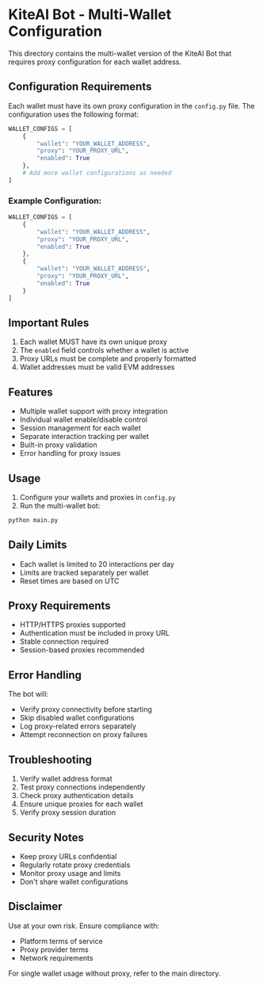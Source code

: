 # KiteAI Bot - Multi-Wallet Configuration

This directory contains the multi-wallet version of the KiteAI Bot that requires proxy configuration for each wallet address.

## Configuration Requirements

Each wallet must have its own proxy configuration in the `config.py` file. The configuration uses the following format:

```python
WALLET_CONFIGS = [
    {
        "wallet": "YOUR_WALLET_ADDRESS",
        "proxy": "YOUR_PROXY_URL",
        "enabled": True
    },
    # Add more wallet configurations as needed
]
```

### Example Configuration:
```python
WALLET_CONFIGS = [
    {
        "wallet": "YOUR_WALLET_ADDRESS",
        "proxy": "YOUR_PROXY_URL",
        "enabled": True
    },
    {
        "wallet": "YOUR_WALLET_ADDRESS",
        "proxy": "YOUR_PROXY_URL",
        "enabled": True
    }
]
```

## Important Rules

1. Each wallet MUST have its own unique proxy
2. The `enabled` field controls whether a wallet is active
3. Proxy URLs must be complete and properly formatted
4. Wallet addresses must be valid EVM addresses

## Features

- Multiple wallet support with proxy integration
- Individual wallet enable/disable control
- Session management for each wallet
- Separate interaction tracking per wallet
- Built-in proxy validation
- Error handling for proxy issues

## Usage

1. Configure your wallets and proxies in `config.py`
2. Run the multi-wallet bot:
```bash
python main.py
```

## Daily Limits

- Each wallet is limited to 20 interactions per day
- Limits are tracked separately per wallet
- Reset times are based on UTC

## Proxy Requirements

- HTTP/HTTPS proxies supported
- Authentication must be included in proxy URL
- Stable connection required
- Session-based proxies recommended

## Error Handling

The bot will:
- Verify proxy connectivity before starting
- Skip disabled wallet configurations
- Log proxy-related errors separately
- Attempt reconnection on proxy failures

## Troubleshooting

1. Verify wallet address format
2. Test proxy connections independently
3. Check proxy authentication details
4. Ensure unique proxies for each wallet
5. Verify proxy session duration

## Security Notes

- Keep proxy URLs confidential
- Regularly rotate proxy credentials
- Monitor proxy usage and limits
- Don't share wallet configurations

## Disclaimer

Use at your own risk. Ensure compliance with:
- Platform terms of service
- Proxy provider terms
- Network requirements

For single wallet usage without proxy, refer to the main directory.